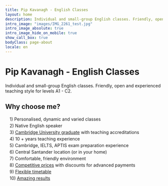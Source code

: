 ```yaml
---
title: Pip Kavanagh - English Classes
layout: home
description: Individual and small-group English classes. Friendly, open and professional teaching style for levels A1 - C2.
intro_image: "images/IMG_2261_test.jpg"
intro_image_absolute: true
intro_image_hide_on_mobile: true
show_call_box: true
bodyClass: page-about
locale: en
---
```



# Pip Kavanagh - English Classes

Individual and small-group English classes. Friendly, open and experienced teaching style for levels A1 - C2.

## Why choose me?
<div style="margin-left: 1em; line-height: 1.5">
1)  Personalised, dynamic and varied classes<br>
2) Native English speaker<br>
3) <a href="/about/">Cambridge University graduate</a> with teaching accreditations<br>
4) 10 + years teaching experience <br>
5) Cambridge, IELTS, APTIS exam preparation experience <br>
6) Central Santander location (or in your home)<br>
7) Comfortable, friendly environment<br>
8) <a href="/prices/">Competitive prices</a> with discounts for advanced payments <br>
9) <a href="/contact/">Flexible timetable</a> <br>
10) <a href="/testimonials/">Amazing results</a>  <br>

</div>